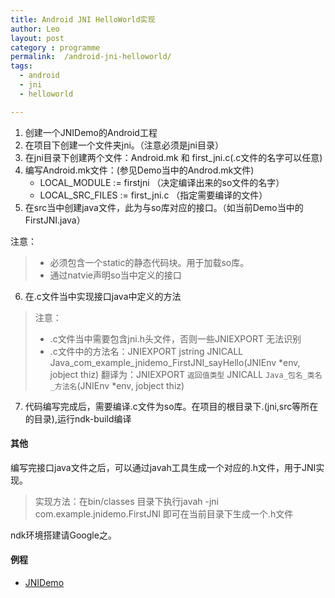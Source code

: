 ```yaml
---
title: Android JNI HelloWorld实现
author: Leo
layout: post
category : programme
permalink:  /android-jni-helloworld/
tags: 
  - android
  - jni
  - helloworld

---
```



1. 创建一个JNIDemo的Android工程
2. 在项目下创建一个文件夹jni。（注意必须是jni目录）
3. 在jni目录下创建两个文件：Android.mk 和 first_jni.c(.c文件的名字可以任意)
4. 编写Android.mk文件：(参见Demo当中的Androd.mk文件)
     - LOCAL_MODULE    := firstjni  （决定编译出来的so文件的名字）
     - LOCAL_SRC_FILES := first_jni.c  （指定需要编译的文件）
5. 在src当中创建java文件，此为与so库对应的接口。（如当前Demo当中的FirstJNI.java）


>
 注意：
> 
> - 必须包含一个static的静态代码块。用于加载so库。
> - 通过natvie声明so当中定义的接口

6. 在.c文件当中实现接口java中定义的方法
> 注意：
> 
> - .c文件当中需要包含jni.h头文件，否则一些JNIEXPORT 无法识别
> - .c文件中的方法名：JNIEXPORT jstring JNICALL Java_com_example_jnidemo_FirstJNI_sayHello(JNIEnv *env, jobject thiz)
> 翻译为：JNIEXPORT `返回值类型` JNICALL `Java_包名_类名_方法名`(JNIEnv *env, jobject thiz)
7. 代码编写完成后，需要编译.c文件为so库。在项目的根目录下.(jni,src等所在的目录),运行ndk-build编译


#### 其他

编写完接口java文件之后，可以通过javah工具生成一个对应的.h文件，用于JNI实现。
> 实现方法：在bin/classes 目录下执行javah -jni com.example.jnidemo.FirstJNI 即可在当前目录下生成一个.h文件


ndk环境搭建请Google之。

#### 例程

- [JNIDemo](https://github.com/hnrainll/learn-android/tree/master/JNIDemo)

